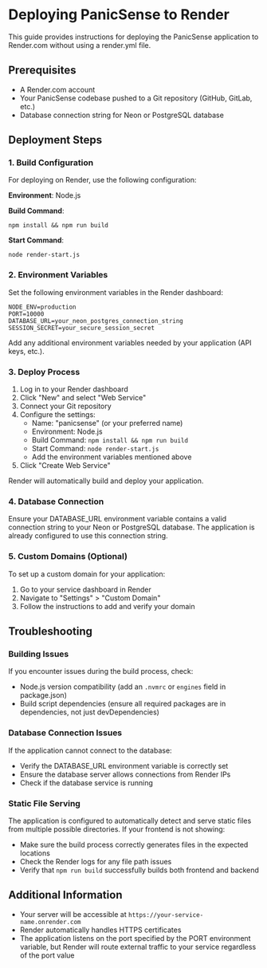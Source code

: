 # Deploying PanicSense to Render

This guide provides instructions for deploying the PanicSense application to Render.com without using a render.yml file.

## Prerequisites

- A Render.com account
- Your PanicSense codebase pushed to a Git repository (GitHub, GitLab, etc.)
- Database connection string for Neon or PostgreSQL database

## Deployment Steps

### 1. Build Configuration

For deploying on Render, use the following configuration:

**Environment**: Node.js

**Build Command**:
```
npm install && npm run build
```

**Start Command**:
```
node render-start.js
```

### 2. Environment Variables

Set the following environment variables in the Render dashboard:

```
NODE_ENV=production
PORT=10000
DATABASE_URL=your_neon_postgres_connection_string
SESSION_SECRET=your_secure_session_secret
```

Add any additional environment variables needed by your application (API keys, etc.).

### 3. Deploy Process

1. Log in to your Render dashboard
2. Click "New" and select "Web Service"
3. Connect your Git repository
4. Configure the settings:
   - Name: "panicsense" (or your preferred name)
   - Environment: Node.js
   - Build Command: `npm install && npm run build`
   - Start Command: `node render-start.js`
   - Add the environment variables mentioned above
5. Click "Create Web Service"

Render will automatically build and deploy your application.

### 4. Database Connection

Ensure your DATABASE_URL environment variable contains a valid connection string to your Neon or PostgreSQL database. The application is already configured to use this connection string.

### 5. Custom Domains (Optional)

To set up a custom domain for your application:

1. Go to your service dashboard in Render
2. Navigate to "Settings" > "Custom Domain"
3. Follow the instructions to add and verify your domain

## Troubleshooting

### Building Issues

If you encounter issues during the build process, check:

- Node.js version compatibility (add an `.nvmrc` or `engines` field in package.json)
- Build script dependencies (ensure all required packages are in dependencies, not just devDependencies)

### Database Connection Issues

If the application cannot connect to the database:

- Verify the DATABASE_URL environment variable is correctly set
- Ensure the database server allows connections from Render IPs
- Check if the database service is running

### Static File Serving

The application is configured to automatically detect and serve static files from multiple possible directories. If your frontend is not showing:

- Make sure the build process correctly generates files in the expected locations
- Check the Render logs for any file path issues
- Verify that `npm run build` successfully builds both frontend and backend

## Additional Information

- Your server will be accessible at `https://your-service-name.onrender.com`
- Render automatically handles HTTPS certificates
- The application listens on the port specified by the PORT environment variable, but Render will route external traffic to your service regardless of the port value